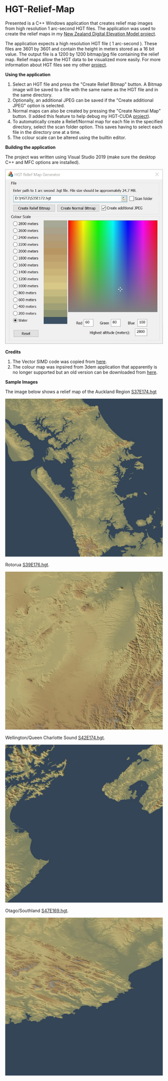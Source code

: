 # HGT-Relief-Map

Presented is a C++ Windows application that creates relief map images from high resolution 1 arc-second HGT files. The application was used to create the relief maps in my [New Zealand Digital Elevation Model project](https://github.com/JohnLeber/NZDEM-HGT-30). 

The application expects a high resolution HGT file ( 1 arc-second ). These files are 3601 by 3601 and contain the height in meters stored as a 16 bit value.
The output file is a 1200 by 1200 bitmap/jpg file containing the relief map. Relief maps allow the HGT data to be visualized more easily. For more information about HGT files see my other [project](https://github.com/JohnLeber/NZDEM-HGT-30). 

**Using the application**

1) Select an HGT file and press the "Create Relief Bitmap" button. A Bitmap image will be saved to a file with the same name as the HGT file and in the same directory. 
2) Optionally, an additional JPEG can be saved if the "Create additional JPEG" option is selected.
3) Normal maps can also be created by pressing the "Create Normal Map" button. (I added this feature to help debug my HGT-CUDA [project](https://github.com/JohnLeber/HGT-To-Normal)).
4) To automatically create a Relief/Normal map for each file in the specified directory, select the scan folder option. This saves having to select each file in the directory one at a time.
5) The cclour scale can be altered using the builtin editor.


**Building the application**

The project was written using Visual Studio 2019 (make sure the desktop C++ and MFC options are installed).

![alt text](https://github.com/JohnLeber/HGT-Relief-Map/blob/master/ScreenShot.jpg)


**Credits**

1) The Vector SIMD code was copied from [here](https://github.com/pelletier/vector3).
2) The colour map was inpsired from 3dem application that apparently is no longer supported but an old version can be downloaded from [here](http://www.visualizationsoftware.com/3dem).

 
 **Sample Images**

The image below shows a relief map of the Auckland Region [S37E174.hgt](https://github.com/JohnLeber/NZDEM-HGT-30/blob/master/HGT/S37E174.zip)  

![alt text](https://github.com/JohnLeber/HGT-Relief-Map/blob/master/Auckland.jpg)

Rotorua [S39E176.hgt](https://github.com/JohnLeber/NZDEM-HGT-30/blob/master/HGT/S39E176.zip).

![alt text](https://github.com/JohnLeber/HGT-Relief-Map/blob/master/Rotorua.jpg)

Wellington/Queen Charlotte Sound [S42E174.hgt](https://github.com/JohnLeber/NZDEM-HGT-30/blob/master/HGT/S42E174.zip).

![alt text](https://github.com/JohnLeber/HGT-Relief-Map/blob/master/Wellington.jpg)

Otago/Southland [S47E169.hgt](https://github.com/JohnLeber/NZDEM-HGT-30/blob/master/HGT/S47E169.zip).

![alt text](https://github.com/JohnLeber/HGT-Relief-Map/blob/master/Otago.jpg)


